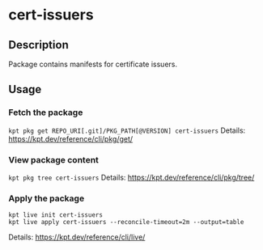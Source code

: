 # cert-issuers

## Description
Package contains manifests for certificate issuers.

## Usage

### Fetch the package
`kpt pkg get REPO_URI[.git]/PKG_PATH[@VERSION] cert-issuers`
Details: https://kpt.dev/reference/cli/pkg/get/

### View package content
`kpt pkg tree cert-issuers`
Details: https://kpt.dev/reference/cli/pkg/tree/

### Apply the package
```
kpt live init cert-issuers
kpt live apply cert-issuers --reconcile-timeout=2m --output=table
```
Details: https://kpt.dev/reference/cli/live/
